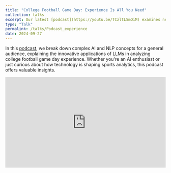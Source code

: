 ```yaml
---
title: "College Football Game Day: Experience Is All You Need"
collection: talks
excerpt: Our latest [podcast](https://youtu.be/TCzltLSmOiM) examines new research published in _Sport Management Review_ that uses advanced AI language models to analyze fan sentiment in college football stadium reviews, revealing valuable insights for college football game day experience management and operations.
type: "Talk"
permalink: /talks/Podcast_experience
date: 2024-09-27
---
```


In this [podcast](https://youtu.be/TCzltLSmOiM), we break down complex AI and NLP concepts for a general audience, explaining the innovative applications of LLMs in analyzing college football game day experience. Whether you're an AI enthusiast or just curious about how technology is shaping sports analytics, this podcast offers valuable insights.

<iframe src="https://youtu.be/embed/TCzltLSmOiM" 
    style="display: block; width: 100%; aspect-ratio: 16/9; margin-bottom: 1em;"
    frameborder="0" 
    allow="accelerometer; autoplay; clipboard-write; encrypted-media; gyroscope; picture-in-picture" 
    allowfullscreen>
</iframe>
